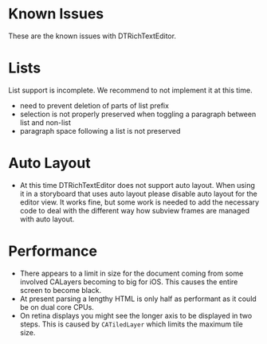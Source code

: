 Known Issues
============

These are the known issues with DTRichTextEditor.

Lists
=====

List support is incomplete. We recommend to not implement it at this time.

- need to prevent deletion of parts of list prefix
- selection is not properly preserved when toggling a paragraph between list and non-list
- paragraph space following a list is not preserved

Auto Layout
===========

- At this time DTRichTextEditor does not support auto layout. When using it in a storyboard that uses auto layout please disable auto layout for the editor view. It works fine, but some work is needed to add the necessary code to deal with the different way how subview frames are managed with auto layout.

Performance
===========

- There appears to a limit in size for the document coming from some involved CALayers becoming to big for iOS. This causes the entire screen to become black.
- At present parsing a lengthy HTML is only half as performant as it could be on dual core CPUs.
- On retina displays you might see the longer axis to be displayed in two steps. This is caused by `CATiledLayer` which limits the maximum tile size.
